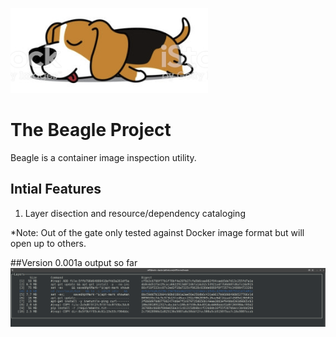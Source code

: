![alt tag](temp_logo.png?raw=true "Beagle")

The Beagle Project
===

Beagle is a container image inspection utility.

## Intial Features
1. Layer disection and resource/dependency cataloging

*Note: Out of the gate only tested against Docker image format but will
open up to others.


##Version 0.001a output so far
![alt tag](v1.png?raw=true "v1")
